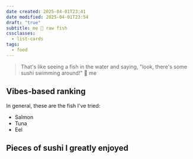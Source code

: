```yaml
---
date created: 2025-04-01T23:41
date modified: 2025-04-01T23:54
draft: "true"
subtitle: me 🤝 raw fish
cssclasses:
  - list-cards
tags:
  - food
---
```

> That's like seeing a fish in the water and saying, "look, there's some sushi swimming around!" 💬 me

## Vibes-based ranking

In general, these are the fish I've tried:

- Salmon
- Tuna
- Eel

## Pieces of sushi I greatly enjoyed